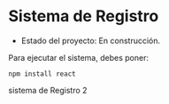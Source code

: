 <h1>Sistema de Registro</h1>

- Estado del proyecto: En construcción.
  
Para ejecutar el sistema, debes poner:

```npm install react```

sistema de Registro 2
